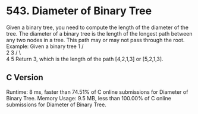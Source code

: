# 543. Diameter of Binary Tree
Given a binary tree, you need to compute the length of the diameter of the tree.
The diameter of a binary tree is the length of the longest path between any two nodes in a tree.
This path may or may not pass through the root.
Example:
Given a binary tree
          1
         / \
        2   3
       / \     
      4   5 
Return 3, which is the length of the path [4,2,1,3] or [5,2,1,3].

## C Version
Runtime: 8 ms, faster than 74.51% of C online submissions for Diameter of Binary Tree.
Memory Usage: 9.5 MB, less than 100.00% of C online submissions for Diameter of Binary Tree.
